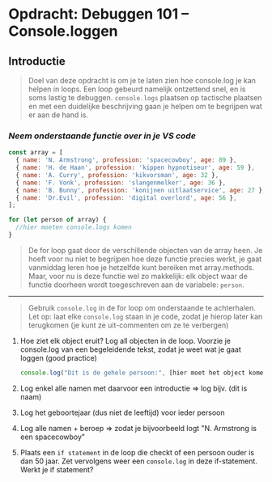# Opdracht: Debuggen 101 – Console.loggen

## Introductie

> Doel van deze opdracht is om je te laten zien hoe console.log je kan helpen in loops. Een loop gebeurd namelijk ontzettend snel, en is soms lastig te debuggen. `console.logs` plaatsen op tactische plaatsen en met een duidelijke beschrijving gaan je helpen om te begrijpen wat er aan de hand is.

### _Neem onderstaande functie over in je VS code_

```javascript
const array = [
  { name: 'N. Armstrong', profession: 'spacecowboy', age: 89 },
  { name: 'H. de Haan', profession: 'kippen hypnotiseur', age: 59 },
  { name: 'A. Curry', profession: 'kikvorsman', age: 32 },
  { name: 'F. Vonk', profession: 'slangenmelker', age: 36 },
  { name: 'B. Bunny', profession: 'konijnen uitlaatservice', age: 27 },
  { name: 'Dr.Evil', profession: 'digital overlord', age: 56 },
];

for (let person of array) {
  //hier moeten console.logs komen
}
```

> De for loop gaat door de verschillende objecten van de array heen. Je hoeft voor nu niet te begrijpen hoe deze functie precies werkt, je gaat vanmiddag leren hoe je hetzelfde kunt bereiken met array.methods. Maar, voor nu is deze functie wel zo makkelijk: elk object waar de functie doorheen wordt toegeschreven aan de variabele: `person`.

---

> Gebruik `console.log` in de for loop om onderstaande te achterhalen. Let op: laat elke `console.log` staan in je code, zodat je hierop later kan terugkomen \(je kunt ze uit-commenten om ze te verbergen\)

1. Hoe ziet elk object eruit? Log all objecten in de loop. Voorzie je console.log van een begeleidende tekst, zodat je weet wat je gaat loggen \(good practice\)

   ```javascript
   console.log("Dit is de gehele persoon:", [hier moet het object komen]);
   ```

2. Log enkel alle namen met daarvoor een introductie ⇒ log bijv. \(dit is naam\)
3. Log het geboortejaar \(dus niet de leeftijd\) voor ieder persoon
4. Log alle namen \+ beroep ⇒ zodat je bijvoorbeeld logt "N. Armstrong is een spacecowboy"
5. Plaats een `if statement` in de loop die checkt of een persoon ouder is dan 50 jaar. Zet vervolgens weer een `console.log` in deze if-statement. Werkt je if statement?
